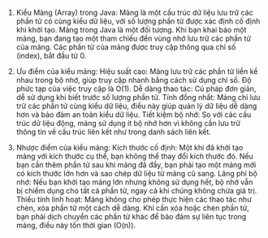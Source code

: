 1. Kiểu Mảng (Array) trong Java:
   Mảng là một cấu trúc dữ liệu lưu trữ các phần tử có cùng kiểu dữ liệu, với số lượng phần tử được xác định cố định khi khởi tạo.
   Mảng trong Java là một đối tượng. Khi bạn khai báo một mảng, bạn đang tạo một tham chiếu đến vùng nhớ lưu trữ các phần tử của mảng.
   Các phần tử của mảng được truy cập thông qua chỉ số (index), bắt đầu từ 0.



2. Ưu điểm của kiểu mảng:
   Hiệu suất cao: Mảng lưu trữ các phần tử liền kề nhau trong bộ nhớ, giúp truy cập nhanh bằng cách sử dụng chỉ số. Độ phức tạp của việc truy cập là O(1).
   Dễ dàng thao tác: Cú pháp đơn giản, dễ sử dụng khi biết trước số lượng phần tử.
   Tính đồng nhất: Mảng chỉ lưu trữ các phần tử cùng kiểu dữ liệu, điều này giúp quản lý dữ liệu dễ dàng hơn và bảo đảm an toàn kiểu dữ liệu.
   Tiết kiệm bộ nhớ: So với các cấu trúc dữ liệu động, mảng sử dụng ít bộ nhớ hơn vì không cần lưu trữ thông tin về cấu trúc liên kết như trong danh sách liên kết.


3. Nhược điểm của kiểu mảng:
   Kích thước cố định: Một khi đã khởi tạo mảng với kích thước cụ thể, bạn không thể thay đổi kích thước đó. Nếu bạn cần thêm phần tử sau khi mảng đã đầy, bạn phải tạo một mảng mới có kích thước lớn hơn và sao chép dữ liệu từ mảng cũ sang.
   Lãng phí bộ nhớ: Nếu bạn khởi tạo mảng lớn nhưng không sử dụng hết, bộ nhớ vẫn bị chiếm dụng cho tất cả phần tử, ngay cả khi chúng không chứa giá trị.
   Thiếu tính linh hoạt: Mảng không cho phép thực hiện các thao tác như chèn, xóa phần tử một cách dễ dàng. Khi cần xóa hoặc chèn phần tử, bạn phải dịch chuyển các phần tử khác để bảo đảm sự liên tục trong mảng, điều này tốn thời gian (O(n)).


